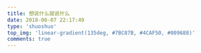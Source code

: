 ```yaml
---
title: 想说什么就说什么
date: 2018-06-07 22:17:49
type: 'shuoshuo'
top_img: 'linear-gradient(135deg, #7BC87B, #4CAF50, #009688)'
comments: true
---
```

